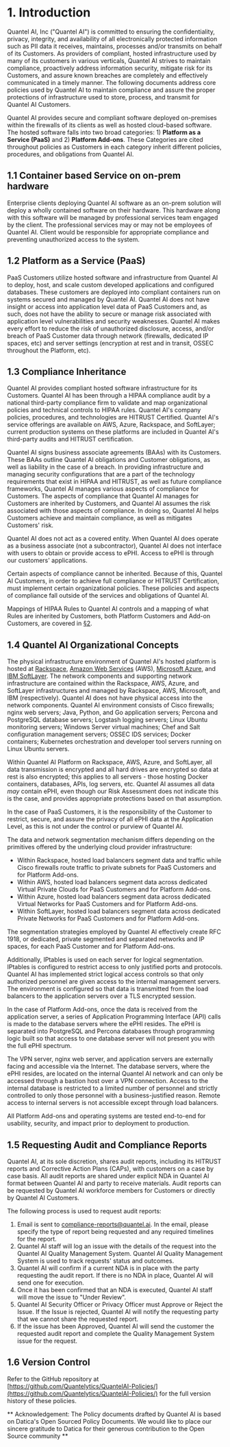 # 1. Introduction

Quantel AI, Inc ("Quantel AI") is committed to ensuring the confidentiality, privacy, integrity, and availability of all electronically protected information such as PII data it receives, maintains, processes and/or transmits on behalf of its Customers. As providers of compliant, hosted infrastructure used by many of its customers in various verticals, Quantel AI strives to maintain compliance, proactively address information security, mitigate risk for its Customers, and assure known breaches are completely and effectively communicated in a timely manner. The following documents address core policies used by Quantel AI to maintain compliance and assure the proper protections of infrastructure used to store, process, and transmit for Quantel AI Customers.

Quantel AI provides secure and compliant software deployed on-premises within the firewalls of its clients as well as hosted cloud-based software. The hosted software falls into two broad categories: 1) **Platform as a Service (PaaS)** and 2) **Platform Add-ons**. These Categories are cited throughout policies as Customers in each category inherit different policies, procedures, and obligations from Quantel AI.

## 1.1 Container based Service on on-prem hardware
Enterprise clients deploying Quantel AI software as an on-prem solution will deploy a wholly contained software on their hardware. This hardware along with this software will be managed by professional services team engaged by the client. The professional services may or may not be employees of Quantel AI. Client would be responsible for appropriate compliance and preventing unauthorized access to the system.


## 1.2 Platform as a Service (PaaS)

PaaS Customers utilize hosted software and infrastructure from Quantel AI to deploy, host, and scale custom developed applications and configured databases. These customers are deployed into compliant containers run on systems secured and managed by Quantel AI. Quantel AI does not have insight or access into application level data of PaaS Customers and, as such, does not have the ability to secure or manage risk associated with application level vulnerabilities and security weaknesses. Quantel AI makes every effort to reduce the risk of unauthorized disclosure, access, and/or breach of PaaS Customer data through network (firewalls, dedicated IP spaces, etc) and server settings (encryption at rest and in transit, OSSEC throughout the Platform, etc).

## 1.3 Compliance Inheritance

Quantel AI provides compliant hosted software infrastructure for its Customers. Quantel AI has been through a HIPAA compliance audit by a national third-party compliance firm to validate and map organizational policies and technical controls to HIPAA rules. Quantel AI's company policies, procedures, and technologies are HITRUST Certified. Quantel AI's service offerings are available on AWS, Azure, Rackspace, and SoftLayer; current production systems on these platforms are included in Quantel AI's third-party audits and HITRUST certification.

Quantel AI signs business associate agreements (BAAs) with its Customers. These BAAs outline Quantel AI obligations and Customer obligations, as well as liability in the case of a breach. In providing infrastructure and managing security configurations that are a part of the technology requirements that exist in HIPAA and HITRUST, as well as future compliance frameworks, Quantel AI manages various aspects of compliance for Customers. The aspects of compliance that Quantel AI manages for Customers are inherited by Customers, and Quantel AI assumes the risk associated with those aspects of compliance. In doing so, Quantel AI helps Customers achieve and maintain compliance, as well as mitigates Customers' risk.

Quantel AI does not act as a covered entity. When Quantel AI does operate as a business associate (not a subcontractor), Quantel AI does not interface with users to obtain or provide access to ePHI. Access to ePHI is through our customers' applications.

Certain aspects of compliance cannot be inherited. Because of this, Quantel AI Customers, in order to achieve full compliance or HITRUST Certification, must implement certain organizational policies. These policies and aspects of compliance fall outside of the services and obligations of Quantel AI.

Mappings of HIPAA Rules to Quantel AI controls and a mapping of what Rules are inherited by Customers, both Platform Customers and Add-on Customers, are covered in [§2](#2.-hipaa-inheritance).

## 1.4 Quantel AI Organizational Concepts

The physical infrastructure environment of Quantel AI's hosted platform is hosted at [Rackspace](https://www.rackspace.com/), [Amazon Web Services](https://aws.amazon.com/) (AWS), [Microsoft Azure](https://azure.microsoft.com/), and [IBM SoftLayer](http://www.softlayer.com/). The network components and supporting network infrastructure are contained within the Rackspace, AWS, Azure, and SoftLayer infrastructures and managed by Rackspace, AWS, Microsoft, and IBM (respectively). Quantel AI does not have physical access into the network components. Quantel AI environment consists of Cisco firewalls; nginx web servers; Java, Python, and Go application servers; Percona and PostgreSQL database servers; Logstash logging servers; Linux Ubuntu monitoring servers; Windows Server virtual machines; Chef and Salt configuration management servers; OSSEC IDS services; Docker containers; Kubernetes orchestration and developer tool servers running on Linux Ubuntu servers.

Within Quantel AI Platform on Rackspace, AWS, Azure, and SoftLayer, all data transmission is encrypted and all hard drives are encrypted so data at rest is also encrypted; this applies to all servers - those hosting Docker containers, databases, APIs, log servers, etc. Quantel AI assumes all data *may* contain ePHI, even though our Risk Assessment does not indicate this is the case, and provides appropriate protections based on that assumption.

In the case of PaaS Customers, it is the responsibility of the Customer to restrict, secure, and assure the privacy of all ePHI data at the Application Level, as this is not under the control or purview of Quantel AI.

The data and network segmentation mechanism differs depending on the primitives offered by the underlying cloud provider infrastructure:

* Within Rackspace, hosted load balancers segment data and traffic while Cisco firewalls route traffic to private subnets for PaaS Customers and for Platform Add-ons.
* Within AWS, hosted load balancers segment data across dedicated Virtual Private Clouds for PaaS Customers and for Platform Add-ons.
* Within Azure, hosted load balancers segment data across dedicated Virtual Networks for PaaS Customers and for Platform Add-ons.
* Within SoftLayer, hosted load balancers segment data across dedicated Private Networks for PaaS Customers and for Platform Add-ons.

The segmentation strategies employed by Quantel AI effectively create RFC 1918, or dedicated, private segmented and separated networks and IP spaces, for each PaaS Customer and for Platform Add-ons.

Additionally, IPtables is used on each server for logical segmentation. IPtables is configured to restrict access to only justified ports and protocols. Quantel AI has implemented strict logical access controls so that only authorized personnel are given access to the internal management servers. The environment is configured so that data is transmitted from the load balancers to the application servers over a TLS encrypted session.

In the case of Platform Add-ons, once the data is received from the application server, a series of Application Programming Interface (API) calls is made to the database servers where the ePHI resides. The ePHI is separated into PostgreSQL and Percona databases through programming logic built so that access to one database server will not present you with the full ePHI spectrum.

The VPN server, nginx web server, and application servers are externally facing and accessible via the Internet. The database servers, where the ePHI resides, are located on the internal Quantel AI network and can only be accessed through a bastion host over a VPN connection. Access to the internal database is restricted to a limited number of personnel and strictly controlled to only those personnel with a business-justified reason. Remote access to internal servers is not accessible except through load balancers.

All Platform Add-ons and operating systems are tested end-to-end for usability, security, and impact prior to deployment to production.

## 1.5 Requesting Audit and Compliance Reports

Quantel AI, at its sole discretion, shares audit reports, including its HITRUST reports and Corrective Action Plans (CAPs), with customers on a case by case basis. All audit reports are shared under explicit NDA in Quantel AI format between Quantel AI and party to receive materials. Audit reports can be requested by Quantel AI workforce members for Customers or directly by Quantel AI Customers.

The following process is used to request audit reports:

1. Email is sent to compliance-reports@quantel.ai. In the email, please specify the type of report being requested and any required timelines for the report.
2. Quantel AI staff will log an issue with the details of the request into the Quantel AI Quality Management System. Quantel AI Quality Management System is used to track requests' status and outcomes.
3. Quantel AI will confirm if a current NDA is in place with the party requesting the audit report. If there is no NDA in place, Quantel AI will send one for execution.
4. Once it has been confirmed that an NDA is executed, Quantel AI staff will move the issue to "Under Review".
5. Quantel AI Security Officer or Privacy Officer must Approve or Reject the Issue. If the Issue is rejected, Quantel AI will notify the requesting party that we cannot share the requested report.
6. If the issue has been Approved, Quantel AI will send the customer the requested audit report and complete the Quality Management System issue for the request.

## 1.6 Version Control

Refer to the GitHub repository at [https://github.com/Quantelytics/QuantelAI-Policies/](https://github.com/Quantelytics/QuantelAI-Policies/) for the full version history of these policies.

** Acknowledgement: The Policy documents drafted by Quantel AI is based on Datica's Open Sourced Policy Documents. We would like to place our sincere gratitude to Datica for their generous contribution to the Open Source community **
